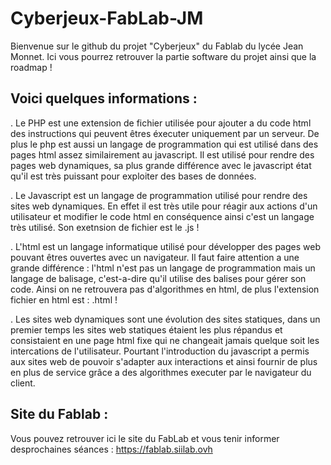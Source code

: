 # Cyberjeux-FabLab-JM
Bienvenue sur le github du projet "Cyberjeux" du Fablab du lycée Jean Monnet. Ici vous pourrez retrouver la partie software du projet ainsi que la roadmap !


## Voici quelques informations : 

. Le PHP est une extension de fichier utilisée pour ajouter a du code html des instructions qui peuvent êtres éxecuter uniquement par un serveur. De plus le php est aussi un langage de programmation qui est utilisé dans des pages html assez similairement au javascript. Il est utilisé pour rendre des pages web dynamiques, sa plus grande différence avec le javascript état qu'il est très puissant pour exploiter des bases de données.

. Le Javascript est un langage de programmation utilisé pour rendre des sites web dynamiques. En effet il est très utile pour réagir aux actions d'un utilisateur et modifier le code html en conséquence ainsi c'est un langage très utilisé. Son exetnsion de fichier est le .js !

. L'html est un langage informatique utilisé pour développer des pages web pouvant êtres ouvertes avec un navigateur. Il faut faire attention a une grande différence : l'html n'est pas un langage de programmation mais un langage de balisage, c'est-a-dire qu'il utilise des balises pour gérer son code. Ainsi on ne retrouvera pas d'algorithmes en html, de plus l'extension fichier en html est : .html !

. Les sites web dynamiques sont une évolution des sites statiques, dans un premier temps les sites web statiques étaient les plus répandus et consistaient en une page html fixe qui ne changeait jamais quelque soit les intercations de l'utilisateur. Pourtant l'introduction du javascript a permis aux sites web de pouvoir s'adapter aux interactions et ainsi fournir de plus en plus de service grâce a des algorithmes executer par le navigateur du client.

## Site du Fablab :
Vous pouvez retrouver ici le site du FabLab et vous tenir informer desprochaines séances : https://fablab.siilab.ovh
